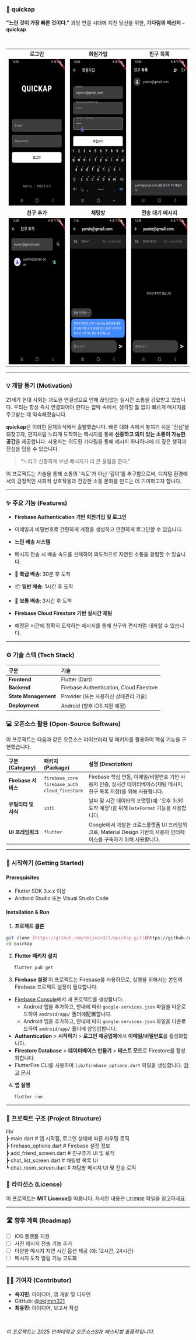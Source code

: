 ### 📮 quickap

**"느린 것이 가장 빠른 것이다."** 과잉 연결 시대에 지친 당신을 위한, **기다림의 메신저 – quickap**

<br>

<table align="center">
<tr>
<td align="center"><b>로그인</b></td>
<td align="center"><b>회원가입</b></td>
<td align="center"><b>친구 목록</b></td>
</tr>
<tr>
<td><img src="./assets/Login_Page.png" alt="로그인 화면" height="400"/></td>
<td><img src="./assets/Register.png" alt="회원가입 화면" height="400"/></td>
<td><img src="./assets/friend_list.png" alt="친구 목록 화면" height="400"/></td>
</tr>
<tr>
<td align="center"><b>친구 추가</b></td>
<td align="center"><b>채팅방</b></td>
<td align="center"><b>전송 대기 메시지</b></td>
</tr>
<tr>
<td><img src="./assets/add_friend.png" alt="친구 추가 화면" height="400"/></td>
<td><img src="./assets/chat_page.png" alt="채팅방 화면" height="400"/></td>
<td><img src="./assets/wait_for_msg.png" alt="전송 대기 화면" height="400"/></td>
</tr>
</table>

---

### 💡 개발 동기 (Motivation)

21세기 현대 사회는 과도한 연결성으로 인해 끊임없는 실시간 소통을 강요받고 있습니다. 우리는 항상 즉시 연결되어야 한다는 압박 속에서, 생각할 틈 없이 빠르게 메시지를 주고받는 데 익숙해졌습니다.

**quickap**은 이러한 문제의식에서 출발했습니다. 빠른 대화 속에서 놓치기 쉬운 '진심'을 되찾고자, 편지처럼 느리게 도착하는 메시지를 통해 **신중하고 의미 있는 소통이 가능한 공간**을 제공합니다. 사용자는 의도된 기다림을 통해 메시지 하나하나에 더 깊은 생각과 진심을 담을 수 있습니다.

> "느리고 신중하게 보낸 메시지가 더 큰 울림을 준다."

이 프로젝트는 기술을 통해 소통의 '속도'가 아닌 '깊이'를 추구함으로써, 디지털 환경에서의 긍정적인 사회적 상호작용과 건강한 소통 문화를 만드는 데 기여하고자 합니다.

---

### ✨ 주요 기능 (Features)

* **Firebase Authentication 기반 회원가입 및 로그인**
* 이메일과 비밀번호로 간편하게 계정을 생성하고 안전하게 로그인할 수 있습니다.


* **느린 배송 시스템**
* 메시지 전송 시 배송 속도를 선택하여 의도적으로 지연된 소통을 경험할 수 있습니다.
* 🚀 **특급 배송**: 30분 후 도착
* 📦 **일반 배송**: 1시간 후 도착
* 🐢 **보통 배송**: 3시간 후 도착

* **Firebase Cloud Firestore 기반 실시간 채팅**
* 예정된 시간에 정확히 도착하는 메시지를 통해 친구와 편지처럼 대화할 수 있습니다.

---

### ⚙️ 기술 스택 (Tech Stack)

| 구분 | 기술 |
| :--- | :--- |
| **Frontend** | Flutter (Dart) |
| **Backend** | Firebase Authentication, Cloud Firestore |
| **State Management** | Provider (또는 사용하신 상태관리 기술) |
| **Deployment** | Android (향후 iOS 지원 예정) |

### 💻 오픈소스 활용 (Open-Source Software)

이 프로젝트는 다음과 같은 오픈소스 라이브러리 및 패키지를 활용하여 핵심 기능을 구현했습니다.

| 구분 (Category) | 패키지 (Package)                                                              | 설명 (Description)                                                                                             |
| :-------------- | :---------------------------------------------------------------------------- | :------------------------------------------------------------------------------------------------------------- |
| **Firebase 서비스** | `firebase_core`<br>`firebase_auth`<br>`cloud_firestore`                     | Firebase 핵심 연동, 이메일/비밀번호 기반 사용자 인증, 실시간 데이터베이스(채팅 메시지, 친구 목록 저장)를 위해 사용합니다. |
| **유틸리티 및 서식** | `intl`                                                                        | 날짜 및 시간 데이터의 포맷팅(예: '오후 3:30 도착 예정')을 위해 `DateFormat` 기능을 사용합니다.                      |
| **UI 프레임워크** | `flutter`                                                                     | Google에서 개발한 크로스플랫폼 UI 프레임워크로, Material Design 기반의 사용자 인터페이스를 구축하기 위해 사용합니다.      |

---

### 🚀 시작하기 (Getting Started)

#### **Prerequisites**
* Flutter SDK 3.x.x 이상
* Android Studio 또는 Visual Studio Code

#### **Installation & Run**
1.  **프로젝트 클론**
```bash
git clone [https://github.com/okjimin321/quickap.git](https://github.com/okjimin321/quickap.git)
cd quickap
```

2.  **Flutter 패키지 설치**
```bash
   flutter pub get
   ```

3.  **Firebase 설정**
이 프로젝트는 Firebase를 사용하므로, 실행을 위해서는 본인의 Firebase 프로젝트 설정이 필요합니다.
- [Firebase Console](https://console.firebase.google.com/)에서 새 프로젝트를 생성합니다.
    - Android 앱을 추가하고, 안내에 따라 `google-services.json` 파일을 다운로드하여 `android/app/` 폴더에配置합니다.
    - Android 앱을 추가하고, 안내에 따라 `google-services.json` 파일을 다운로드하여 `android/app/` 폴더에 삽입입합니다.
- **Authentication** > **시작하기** > **로그인 제공업체**에서 **이메일/비밀번호**를 활성화합니다.
- **Firestore Database** > **데이터베이스 만들기** > **테스트 모드**로 Firestore를 활성화합니다.
- FlutterFire CLI를 사용하여 `lib/firebase_options.dart` 파일을 생성합니다. [참고 문서](https://firebase.flutter.dev/docs/cli)

4.  **앱 실행**
```bash
   flutter run
   ```

---

### 📂 프로젝트 구조 (Project Structure)
lib/  
┣ main.dart              # 앱 시작점, 로그인 상태에 따른 라우팅 로직  
┣ firebase_options.dart    # Firebase 설정 정보  
┣ add_friend_screen.dart   # 친구추가 UI 및 로직  
┣ chat_list_screen.dart    # 채팅방 목록 UI  
┗ chat_room_screen.dart    # 채팅방 메시지 UI 및 전송 로직  


### 📜 라이선스 (License)

이 프로젝트는 **MIT License**를 따릅니다. 자세한 내용은 `LICENSE` 파일을 참고하세요.

---

### 🛣️ 향후 계획 (Roadmap)

* [ ] iOS 플랫폼 지원
* [ ] 사진 메시지 전송 기능 추가
* [ ] 다양한 메시지 지연 시간 옵션 제공 (예: 12시간, 24시간)
* [ ] 메시지 도착 알림 기능 고도화

---

### 🧑‍💻 기여자 (Contributor)

* **옥지민**: 아이디어, 앱 개발 및 디자인
* GitHub: [@okjimin321](https://github.com/okjimin321)
* **최유민**: 아이디어, 보고서 작성

<br>

*이 프로젝트는 2025 인하대학교 오픈소스SW 페스티벌 출품작입니다.*
